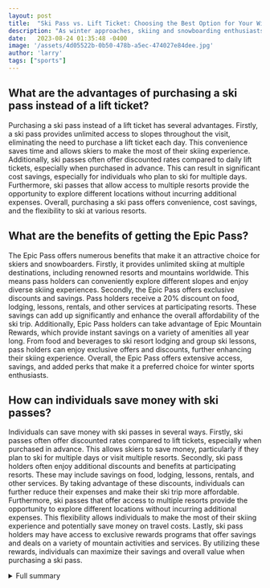 ```yaml
---
layout: post
title:  "Ski Pass vs. Lift Ticket: Choosing the Best Option for Your Winter Adventure"
description: "As winter approaches, skiing and snowboarding enthusiasts are faced with a crucial decision - ski pass or lift ticket? While lift tickets have been the traditional option, ski passes have emerged as a more convenient and cost-effective alternative. In this article, we will explore the differences between ski passes and lift tickets, highlight the benefits of the popular Epic Pass, provide tips on saving money, and introduce other popular ski pass options. By the end, you'll be equipped with the knowledge to choose the best option for your winter adventure."
date:   2023-08-24 01:35:48 -0400
image: '/assets/4d05522b-0b50-478b-a5ec-474027e84dee.jpg'
author: 'larry'
tags: ["sports"]
---
```


## What are the advantages of purchasing a ski pass instead of a lift ticket?
Purchasing a ski pass instead of a lift ticket has several advantages. Firstly, a ski pass provides unlimited access to slopes throughout the visit, eliminating the need to purchase a lift ticket each day. This convenience saves time and allows skiers to make the most of their skiing experience. Additionally, ski passes often offer discounted rates compared to daily lift tickets, especially when purchased in advance. This can result in significant cost savings, especially for individuals who plan to ski for multiple days. Furthermore, ski passes that allow access to multiple resorts provide the opportunity to explore different locations without incurring additional expenses. Overall, purchasing a ski pass offers convenience, cost savings, and the flexibility to ski at various resorts.

## What are the benefits of getting the Epic Pass?
The Epic Pass offers numerous benefits that make it an attractive choice for skiers and snowboarders. Firstly, it provides unlimited skiing at multiple destinations, including renowned resorts and mountains worldwide. This means pass holders can conveniently explore different slopes and enjoy diverse skiing experiences. Secondly, the Epic Pass offers exclusive discounts and savings. Pass holders receive a 20% discount on food, lodging, lessons, rentals, and other services at participating resorts. These savings can add up significantly and enhance the overall affordability of the ski trip. Additionally, Epic Pass holders can take advantage of Epic Mountain Rewards, which provide instant savings on a variety of amenities all year long. From food and beverages to ski resort lodging and group ski lessons, pass holders can enjoy exclusive offers and discounts, further enhancing their skiing experience. Overall, the Epic Pass offers extensive access, savings, and added perks that make it a preferred choice for winter sports enthusiasts.

## How can individuals save money with ski passes?
Individuals can save money with ski passes in several ways. Firstly, ski passes often offer discounted rates compared to lift tickets, especially when purchased in advance. This allows skiers to save money, particularly if they plan to ski for multiple days or visit multiple resorts. Secondly, ski pass holders often enjoy additional discounts and benefits at participating resorts. These may include savings on food, lodging, lessons, rentals, and other services. By taking advantage of these discounts, individuals can further reduce their expenses and make their ski trip more affordable. Furthermore, ski passes that offer access to multiple resorts provide the opportunity to explore different locations without incurring additional expenses. This flexibility allows individuals to make the most of their skiing experience and potentially save money on travel costs. Lastly, ski pass holders may have access to exclusive rewards programs that offer savings and deals on a variety of mountain activities and services. By utilizing these rewards, individuals can maximize their savings and overall value when purchasing a ski pass.

<details>
  <summary>Full summary</summary>
As winter approaches, skiing and snowboarding enthusiasts are gearing up for their mountain trips. One crucial decision they must make is whether to purchase a ski pass or a lift ticket. While lift tickets have been the traditional option for accessing ski lifts and runs at resorts, ski passes have emerged as a more convenient and cost-effective alternative.<br><br>## Understanding the Difference: Ski Pass vs. Lift Ticket<br><br>To comprehend the benefits of getting a ski pass, it's essential to understand the difference between a ski pass and a lift ticket. A lift ticket provides access to ski lifts and runs for a single day or a specified period. On the other hand, a ski pass is an electronic card that allows multiple days of skiing or snowboarding at a resort. This means that with a ski pass, snow enthusiasts can enjoy unlimited access to slopes throughout their visit, without the hassle of purchasing a lift ticket each day.<br><br>## The Popular Epic Pass and Its Options<br><br>Among the various ski passes available, the Epic Pass has gained significant popularity among skiers and riders. The Epic Pass offers a wide range of options and benefits, making it a preferred choice for many winter sports enthusiasts. This pass provides unlimited skiing at multiple destinations, including renowned resorts and mountains worldwide. Whether skiers prefer exploring the picturesque slopes of Colorado or experiencing the adrenaline rush of the Alps, the Epic Pass caters to their desires.<br><br>## How to Save Money with the Epic Pass<br><br>In addition to its extensive access to slopes, the Epic Pass also offers various ways to save money, making it even more appealing to avid skiers and snowboarders. Epic Pass holders receive a 20% discount on food, lodging, lessons, rentals, and other services at participating resorts. These savings can add up significantly, allowing pass holders to enjoy their winter getaway without breaking the bank.<br><br>Apart from the discounts, Epic Pass holders also benefit from Epic Mountain Rewards, which provide instant savings on a variety of amenities all year long. From food and beverages to ski resort lodging and group ski lessons, Epic Pass holders can enjoy exclusive offers and discounts across a range of mountain activities and services.<br><br>## Additional Information about Ski Passes<br><br>To further enhance your understanding of ski passes, consider the following information:<br><br>- Ski passes are electronic cards that must be scanned at electronic barriers when approaching a ski lift.<br>- Some skiers secure their ski pass to the outside of their jacket for easy scanning, while others can scan their passes through a ski jacket pocket.<br>- Different types of ski passes are available, including day passes, week passes, and season passes.<br>- Passes that allow access to multiple resorts are also available, providing skiers with the opportunity to explore various locations without additional expenses.<br>- Prices for ski passes vary depending on the resort and the length of the pass.<br>- It may be more cost-effective to purchase ski passes in advance rather than at the resort.<br>- If you don't have a ski pass, you can purchase one at the resort.<br><br>## Choose Your Ski Pass Wisely<br><br>With several ski pass options available, it's essential to choose the one that aligns with your preferences and skiing plans. In addition to the Epic Pass, other popular choices include the Ikon Pass, the Mountain Collective, and the Indy Pass. Each pass offers its own unique benefits, including access to a wide range of resorts and discounted ski days.<br><br>Before embarking on your winter adventure, take the time to research and compare the various ski pass options. Consider factors such as the resorts you wish to visit, the number of ski days you plan to enjoy, and the additional perks that come with each pass. By selecting the right ski pass, you can make the most of your ski trip, ensuring an unforgettable experience on the slopes.<br><br>## Conclusion<br><br>Investing in a ski pass is a worthwhile decision for skiing and snowboarding enthusiasts looking for a convenient and cost-effective way to access the slopes. The Epic Pass, along with other ski pass options, provides unlimited skiing opportunities at multiple resorts, coupled with exclusive discounts and benefits. Whether you're a seasoned skier or a beginner, make sure to explore the various ski pass options and choose the one that suits your skiing plans and preferences. With a ski pass in hand, you'll be ready to hit the slopes and create lasting memories in the winter wonderland.
</details>
